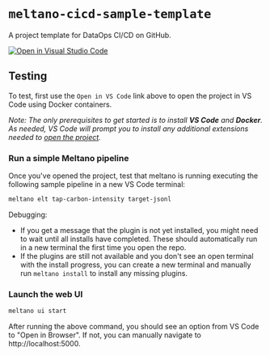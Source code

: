 # `meltano-cicd-sample-template`

A project template for DataOps CI/CD on GitHub.

[![Open in Visual Studio Code](https://open.vscode.dev/badges/open-in-vscode.svg)](https://open.vscode.dev/RyWerth/RW-Lab-01)

## Testing

To test, first use the `Open in VS Code` link above to open the project in VS Code using Docker containers.

_Note: The only prerequisites to get started is to install **VS Code** and **Docker**. As needed, VS Code will prompt 
you to install any additional extensions needed to <a href="vscode://ms-vscode-remote.remote-containers/cloneInVolume?url=https%3A%2F%2Fgithub.com%2Fmeltano%2Fmeltano-cicd-lab-template">open the project</a>._

### Run a simple Meltano pipeline

Once you've opened the project, test that meltano is running executing the following sample pipeline
in a new VS Code terminal:

```bash
meltano elt tap-carbon-intensity target-jsonl 
```

Debugging:

- If you get a message that the plugin is not yet installed, you might need to wait until all installs have
  completed. These should automatically run in a new terminal the first time you open the repo.
- If the plugins are still not available and you don't see an open terminal with the install progress, you
  can create a new terminal and manually run `meltano install` to install any missing plugins.

### Launch the web UI

```bash
meltano ui start 
```

After running the above command, you should see an option from VS Code to "Open in Browser". If not, you can manually navigate to http://localhost:5000.
